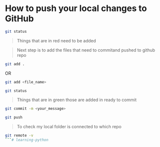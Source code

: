 # How to push your local changes to GitHub

```bash
git status
```
> Things that are in red need to be added


> Next step is to add the files that need to commitand pushed to github repo
```bash
git add .
```
OR
```bash
git add <file_name>
```

```bash
git status
```
> Things that are in green those are added in ready to commit

```bash
git commit -m <your_message>
```

```bash
git push
```


> To check my local folder is connected to which repo
```bash
git remote -v
```# learning-python

